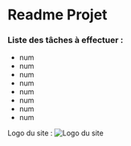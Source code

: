 # Readme Projet

### Liste des tâches à effectuer :

- num
- num
- num
- num
- num
- num
- num
- num

Logo du site : 
![Logo du site](./images/photo.jpg)